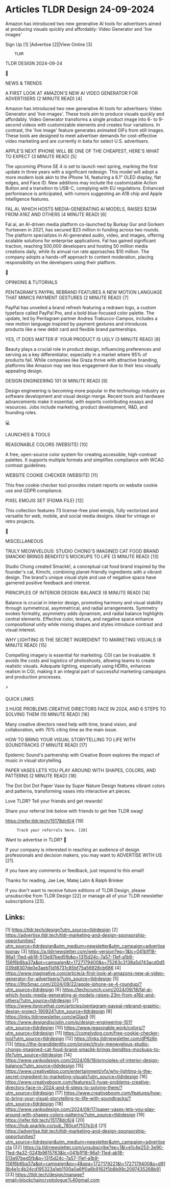 # Articles TLDR Design 24-09-2024

Amazon has introduced two new generative AI tools for advertisers
aimed at producing visuals quickly and affordably: Video Generator and
'live images'  

 Sign Up [1] |Advertise [2]|View Online [3] 

		TLDR 

TLDR DESIGN 2024-09-24

📱 

NEWS & TRENDS

 A FIRST LOOK AT AMAZON'S NEW AI VIDEO GENERATOR FOR ADVERTISERS (2
MINUTE READ) [4] 

 Amazon has introduced two new generative AI tools for advertisers:
Video Generator and 'live images'. These tools aim to produce visuals
quickly and affordably. Video Generator transforms a single product
image into 6- to 9-second videos with customizable elements and
creates four variations. In contrast, the 'live image' feature
generates animated GIFs from still images. These tools are designed to
meet advertiser demands for cost-effective video marketing and are
currently in beta for select U.S. advertisers. 

 APPLE'S NEXT IPHONE WILL BE ONE OF THE CHEAPEST, HERE'S WHAT TO
EXPECT (3 MINUTE READ) [5] 

 The upcoming iPhone SE 4 is set to launch next spring, marking the
first update in three years with a significant redesign. This model
will adopt a more modern look akin to the iPhone 14, featuring a
6.1” OLED display, flat edges, and Face ID. New additions may
include the customizable Action Button and a transition to USB-C,
complying with EU regulations. Enhanced performance is anticipated,
with rumors suggesting an A18 chip and Apple Intelligence features. 

 FAL.AI, WHICH HOSTS MEDIA-GENERATING AI MODELS, RAISES $23M FROM A16Z
AND OTHERS (4 MINUTE READ) [6] 

 Fal.ai, an AI-driven media platform co-launched by Burkay Gur and
Gorkem Yurtseven in 2021, has secured $23 million in funding across
two rounds. The platform specializes in AI-generated audio, video, and
images, offering scalable solutions for enterprise applications. Fal
has gained significant traction, reaching 500,000 developers and
hosting 50 million media creations daily, while its annual run rate
approaches $10 million. The company adopts a hands-off approach to
content moderation, placing responsibility on the developers using
their platform. 

🚀 

OPINIONS & TUTORIALS

 PENTAGRAM'S PAYPAL REBRAND FEATURES A NEW MOTION LANGUAGE THAT MIMICS
PAYMENT GESTURES (2 MINUTE READ) [7] 

 PayPal has unveiled a brand refresh featuring a redrawn logo, a
custom typeface called PayPal Pro, and a bold blue-focused color
palette. The update, led by Pentagram partner Andrea Trabucco-Campos,
includes a new motion language inspired by payment gestures and
introduces products like a new debit card and flexible brand
partnerships. 

 YES, IT DOES MATTER IF YOUR PRODUCT IS UGLY (3 MINUTE READ) [8] 

 Beauty plays a crucial role in product design, influencing
preferences and serving as a key differentiator, especially in a
market where 95% of products fail. While companies like Graza thrive
with attractive branding, platforms like Amazon may see less
engagement due to their less visually appealing design. 

 DESIGN ENGINEERING 101 (6 MINUTE READ) [9] 

 Design engineering is becoming more popular in the technology
industry as software development and visual design merge. Recent tools
and hardware advancements make it essential, with experts contributing
essays and resources. Jobs include marketing, product development,
R&D, and founding roles. 

💻 

LAUNCHES & TOOLS

 REASONABLE COLORS (WEBSITE) [10] 

 A free, open-source color system for creating accessible,
high-contrast palettes. It supports multiple formats and simplifies
compliance with WCAG contrast guidelines. 

 WEBSITE COOKIE CHECKER (WEBSITE) [11] 

 This free cookie checker tool provides instant reports on website
cookie use and GDPR compliance. 

 PIXEL EMOJIS SET (FIGMA FILE) [12] 

 This collection features 73 license-free pixel emojis, fully
vectorized and versatile for web, mobile, and social media designs.
Ideal for vintage or retro projects. 

🎁 

MISCELLANEOUS

 TRULY MEOWVELOUS: STUDIO CHONG'S IMAGINED CAT FOOD BRAND SMACKK!
BRINGS BENDITO'S MOCKUPS TO LIFE (3 MINUTE READ) [13] 

 Studio Chong created Smackk!, a conceptual cat food brand inspired by
the founder's cat, Kimchi, combining planet-friendly ingredients with
a vibrant design. The brand's unique visual style and use of negative
space have garnered positive feedback and interest. 

 PRINCIPLES OF INTERIOR DESIGN: BALANCE (6 MINUTE READ) [14] 

 Balance is crucial in interior design, promoting harmony and visual
stability through symmetrical, asymmetrical, and radial arrangements.
Symmetry evokes formality, asymmetry adds dynamism, and radial balance
highlights central elements. Effective color, texture, and negative
space enhance compositional unity while mixing shapes and styles
introduce contrast and visual interest. 

 WHY LIGHTING IS THE SECRET INGREDIENT TO MARKETING VISUALS (8 MINUTE
READ) [15] 

 Compelling imagery is essential for marketing. CGI can be invaluable.
It avoids the costs and logistics of photoshoots, allowing teams to
create realistic visuals. Adequate lighting, especially using HDRIs,
enhances realism in CGI, making it an integral part of successful
marketing campaigns and production processes. 

⚡ 

QUICK LINKS

 3 HUGE PROBLEMS CREATIVE DIRECTORS FACE IN 2024, AND 6 STEPS TO
SOLVING THEM (10 MINUTE READ) [16] 

 Many creative directors need help with time, brand vision, and
collaboration, with 70% citing time as the main issue. 

 HOW TO BRING YOUR VISUAL STORYTELLING TO LIFE WITH SOUNDTRACKS (7
MINUTE READ) [17] 

 Epidemic Sound's partnership with Creative Boom explores the impact
of music in visual storytelling. 

 PAPER VASES LETS YOU PLAY AROUND WITH SHAPES, COLORS, AND PATTERNS (2
MINUTE READ) [18] 

 The Dot Dot Dot Paper Vase by Super Nature Design features vibrant
colors and patterns, transforming vases into interactive art pieces. 

Love TLDR? Tell your friends and get rewards!

 Share your referral link below with friends to get free TLDR swag! 

 https://refer.tldr.tech/15178dc6/4 [19] 

		 Track your referrals here. [20] 

Want to advertise in TLDR? 📰

 If your company is interested in reaching an audience of design
professionals and decision makers, you may want to ADVERTISE WITH US
[21]. 

 If you have any comments or feedback, just respond to this email! 

Thanks for reading, 
Jae Lee, Matej Latin & Ralph Brinker 

If you don't want to receive future editions of TLDR Design, please
unsubscribe from TLDR Design [22] or manage all of your TLDR
newsletter subscriptions [23]. 

 

Links:
------
[1] https://tldr.tech/design?utm_source=tldrdesign
[2] https://advertise.tldr.tech/tldr-marketing-and-design-sponsorship-opportunities?utm_source=tldrdesign&utm_medium=newsletter&utm_campaign=advertisetopnav
[3] https://a.tldrnewsletter.com/web-version?ep=1&lc=041b1f18-96a1-11ed-ab18-513e97bed5fb&p=1315d24c-7a57-11ef-a1b9-156f6b6ba37a&pt=campaign&t=1727179400&s=75263c3138a5d743acd0d5039d8307de0e3aeb11d16731c85bf75a56928cb686
[4] https://www.maginative.com/article/a-first-look-at-amazons-new-ai-video-generator-for-advertisers/?utm_source=tldrdesign
[5] https://9to5mac.com/2024/09/22/apple-iphone-se-4-roundup/?utm_source=tldrdesign
[6] https://techcrunch.com/2024/09/18/fal-ai-which-hosts-media-generating-ai-models-raises-23m-from-a16z-and-others/?utm_source=tldrdesign
[7] https://www.itsnicethat.com/articles/pentagram-paypal-rebrand-graphic-design-project-190924?utm_source=tldrdesign
[8] https://links.tldrnewsletter.com/wGIax9
[9] https://www.designdisciplin.com/p/design-engineering-101?utm_source=tldrdesign
[10] https://www.reasonable.work/colors/?utm_source=tldrdesign
[11] https://complydog.com/free-cookie-checker-tool?utm_source=tldrdesign
[12] https://links.tldrnewsletter.com/dP6z6n
[13] https://the-brandidentity.com/project/truly-meowvelous-studio-chongs-imagined-cat-food-brand-smackk-brings-benditos-mockups-to-life?utm_source=tldrdesign
[14] https://www.yankodesign.com/2024/09/18/principles-of-interior-design-balance/?utm_source=tldrdesign
[15] https://www.creativebloq.com/entertainment/vfx/why-lighting-is-the-secret-ingredient-to-marketing-visuals?utm_source=tldrdesign
[16] https://www.creativeboom.com/features/3-huge-problems-creative-directors-face-in-2024-and-6-steps-to-solving-them/?utm_source=tldrdesign
[17] https://www.creativeboom.com/features/how-to-bring-your-visual-storytelling-to-life-with-soundtracks/?utm_source=tldrdesign
[18] https://www.yankodesign.com/2024/09/17/paper-vases-lets-you-play-around-with-shapes-colors-patterns/?utm_source=tldrdesign
[19] https://refer.tldr.tech/15178dc6/4
[20] https://hub.sparklp.co/sub_780cef7f07e3/4
[21] https://advertise.tldr.tech/tldr-marketing-and-design-sponsorship-opportunities?utm_source=tldrdesign&utm_medium=newsletter&utm_campaign=advertisecta
[22] https://a.tldrnewsletter.com/unsubscribe?ep=1&l=e1c4e253-3e90-11ed-9a32-0241b9615763&lc=041b1f18-96a1-11ed-ab18-513e97bed5fb&p=1315d24c-7a57-11ef-a1b9-156f6b6ba37a&pt=campaign&pv=4&spa=1727179221&t=1727179400&s=d919b4e1c4b24cd195323a1eb1100a0a6ff0a6b9162f5b8b99c2097435268b91
[23] https://tldr.tech/design/manage?email=blockchaincryptologue%40gmail.com